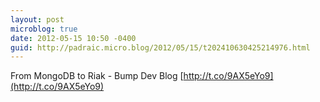 ```yaml
---
layout: post
microblog: true
date: 2012-05-15 10:50 -0400
guid: http://padraic.micro.blog/2012/05/15/t202410630425214976.html
---
```

From MongoDB to Riak - Bump Dev Blog [http://t.co/9AX5eYo9](http://t.co/9AX5eYo9)
